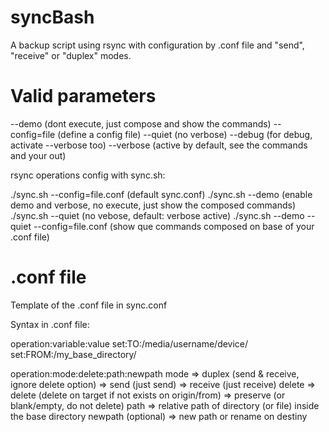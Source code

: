 # syncBash

A backup script using rsync with configuration by .conf file and  "send", "receive" or "duplex" modes.

# Valid parameters
--demo (dont execute, just compose and show the commands)
--config=file (define a config file)
--quiet (no verbose)
--debug (for debug, activate --verbose too)
--verbose (active by default, see the commands and your out)

rsync operations config with sync.sh:

./sync.sh --config=file.conf  (default sync.conf)
./sync.sh --demo (enable demo and verbose, no execute, just show the composed commands)
./sync.sh --quiet (no vebose, default: verbose active)
./sync.sh --demo --quiet --config=file.conf (show que commands composed on base of your .conf file)

# .conf file
Template of the .conf file in sync.conf

Syntax in .conf file:

operation:variable:value
set:TO:/media/username/device/
set:FROM:/my_base_directory/

operation:mode:delete:path:newpath
mode => duplex (send & receive, ignore delete option) 
     => send (just send)
     => receive (just receive)
delete => delete (delete on target if not exists on origin/from)
      => preserve (or blank/empty, do not delete)
path => relative path of directory (or file) inside the base directory
newpath (optional) => new path or rename on destiny
